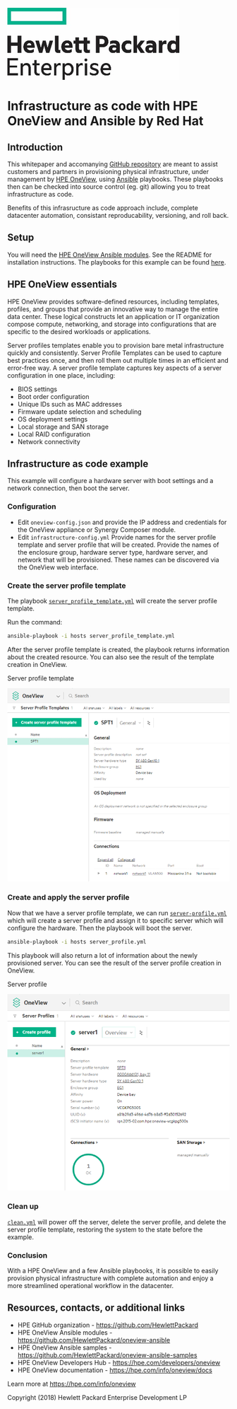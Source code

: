 ![hpe-logo](images/hpe-logo.jpg)

# Infrastructure as code with HPE OneView and Ansible by Red Hat

## Introduction

This whitepaper and accomanying [GitHub repository](https://github.com/HewlettPackard/oneview-ansible-samples) are meant to assist customers and partners in provisioning physical infrastructure, under management by [HPE OneView](https://hpe.com/info/oneview), using [Ansible](https://www.ansible.com/) playbooks. These playbooks then can be checked into source control (eg. git) allowing you to treat infrastructure as code.

Benefits of this infrasructure as code approach include, complete datacenter automation, consistant reproducability, versioning, and roll back.

## Setup

You will need the [HPE OneView  Ansible modules](https://github.com/HewlettPackard/oneview-ansible). See the README for installation instructions. The playbooks for this example can be found [here](https://github.com/HewlettPackard/oneview-ansible-samples/tree/master/infrastructue-as-code).

## HPE OneView essentials

HPE OneView provides software-defined resources, including templates, profiles, and groups that provide an innovative way to manage the entire data center. These logical constructs let an application or IT organization compose compute, networking, and storage into configurations that are specific to the desired workloads or applications.

Server profiles templates enable you to provision bare metal infrastructure quickly and consistently. Server Profile Templates can be used to
capture best practices once, and then roll them out multiple times in an efficient and error-free way.
A server profile template captures key aspects of a server configuration in one place, including:

* BIOS settings
* Boot order configuration
* Unique IDs such as MAC addresses
* Firmware update selection and scheduling
* OS deployment settings
* Local storage and SAN storage
* Local RAID configuration
* Network connectivity

## Infrastructure as code example

This example will configure a hardware server with boot settings and a network connection, then boot the server.

### Configuration

* Edit `oneview-config.json` and provide the IP address and credentials for the OneView appliance or Synergy Composer module.
* Edit `infrastructure-config.yml` Provide names for the server profile template and server profile that will be created. Provide the names of the enclosure group, hardware server type, hardware server, and network that will be provisioned. These names can be discovered via the OneView web interface.

### Create the server profile template

The playbook [`server_profile_template.yml`](https://github.com/HewlettPackard/oneview-ansible-samples/blob/master/infrastructue-as-code/server_profile_template.yml) will create the server profile template.

Run the command:

```bash
ansible-playbook -i hosts server_profile_template.yml
```

After the server profile template is created, the playbook returns information about the created resource. You can also see the result of the template creation in OneView.

Server profile template

![Server Profile Template](images/server-profile-template.png)

### Create and apply the server profile

Now that we have a server profile template, we can run [`server-profile.yml`](https://github.com/HewlettPackard/oneview-ansible-samples/blob/master/infrastructue-as-code/server_profile.yml) which will create a server profile and assign it to specific server which will configure the hardware. Then the playbook will boot the server.

```bash
ansible-playbook -i hosts server_profile.yml
```

This playbook will also return a lot of information about the newly provisioned server. You can see the result of the server profile creation in OneView.

Server profile

![Server Profile](images/server-profile.png)

### Clean up

[`clean.yml`](https://github.com/HewlettPackard/oneview-ansible-samples/blob/master/infrastructue-as-code/clean.yml) will power off the server, delete the server profile, and delete the server profile template, restoring the system to the state before the example.

### Conclusion

With a HPE OneView and a few Ansible playbooks, it is possible to easily provision physical infrastructure with complete automation and enjoy a more streamlined operational workflow in the datacenter.

## Resources, contacts, or additional links

* HPE GitHub organization - <https://github.com/HewlettPackard>
* HPE OneView Ansible modules - <https://github.com/HewlettPackard/oneview-ansible>
* HPE OneView Ansible samples - <https://github.com/HewlettPackard/oneview-ansible-samples>
* HPE OneView Developers Hub - <https://hpe.com/developers/oneview>
* HPE OneView documentation - <https://hpe.com/info/oneview/docs>

Learn more at <https://hpe.com/info/oneview>

Copyright (2018) Hewlett Packard Enterprise Development LP